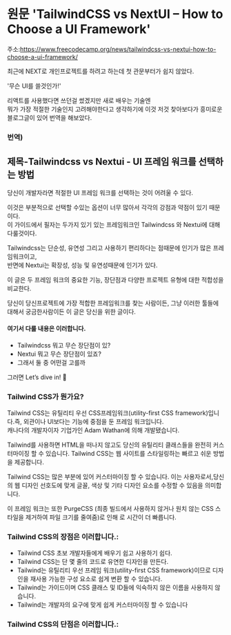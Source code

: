 # 원문 'TailwindCSS vs NextUI – How to Choose a UI Framework'
주소:https://www.freecodecamp.org/news/tailwindcss-vs-nextui-how-to-choose-a-ui-framework/

최근에 NEXT로 개인프로젝트를 하려고 하는데 첫 관문부터가 쉽지 않았다. 

'무슨 UI를 쓸것인가!' 

리액트를 사용했다면 쓰던걸 썼겠지만 새로 배우는 기술엔  
뭐가 가장 적절한 기술인지 고려해야한다고 생각하기에 이것 저것 찾아보다가 흥미로운 블로그글이 있어 번역을 해보았다.

### 번역)
## 제목-Tailwindcss vs Nextui - UI 프레임 워크를 선택하는 방법

당신이 개발자라면 적절한 UI 프레임 워크를 선택하는 것이 어려울 수 있다.<br/> 

이것은 부분적으로 선택할 수있는 옵션이 너무 많아서 각각의 강점과 약점이 있기 때문이다.<br/>
이 가이드에서 필자는 두가지 있기 있는 프레임워크인 Tailwindcss 와 Nextui에 대해 다룰것이다. 

 Tailwindcss는 단순성, 유연성 그리고 사용하기 편리하다는 점때문에 인기가 많은 프레임워크이고,<br/>
 반면에 Nextui는 확장성, 성능 및 유연성때문에 인기가 있다. 

 이 글은 두 프레임 워크의 중요한 기능, 장단점과 다양한 프로젝트 유형에 대한 적합성을 비교한다.

당신이 당신프로젝트에 가장 적합한 프레임워크를 찾는 사람이든, 그냥 이러한 툴들에 대해서 궁금한사람이든 이 글은 당신을 위한 글이다. 

#### 여기서 다룰 내용은 이러합니다.
- Tailwindcss 뭐고 무슨 장단점이 있?
- Nextui 뭐고 무슨 장단점이 있죠?
- 그래서 둘 중 어떤걸 고를까
 
그러면 Let’s dive in! 🚀

### Tailwind CSS가 뭔가요?
Tailwind CSS는 유틸리티 우선 CSS프레임워크(utility-first CSS framework)입니다.즉, 외관이나 UI보다는 기능에 중점을 둔 프레임 워크입니다.<br/>
캐나다의 개발자이자 기업가인 Adam Wathan에 의해 개발됐습니다. 

Tailwind를 사용하면 HTML을 떠나지 않고도 당신의 유틸리티 클래스들을 완전히 커스터마이징 할 수 있습니다. Tailwind CSS는 웹 사이트를 스타일링하는 빠르고 쉬운 방법을 제공합니다.

Tailwind CSS는 많은 부분에 있어 커스터마이징 할 수 있습니다. 이는 사용자로서,당신의 웹 디자인 선호도에 맞게 글꼴, 색상 및 기타 디자인 요소를 수정할 수 있음을 의미합니다.

이 프레임 워크는 또한 PurgeCSS (최종 빌드에서 사용하지 않거나 원치 않는 CSS 스타일을 제거하여 파일 크기를 줄여줌)로 인해 로 시간이 더 빠릅니다.

### Tailwind CSS의 장점은 이러합니다.:
- Tailwind CSS 초보 개발자들에게 배우기 쉽고 사용하기 쉽다.
- Tailwind CSS는 단 몇 줄의 코드로 유연한 디자인을 만든다.
- Tailwind는 유틸리티 우선 프레임 워크(utility-first CSS framework)이므로 디자인을 재사용 가능한 구성 요소로 쉽게 변환 할 수 있습니다.
- Tailwind는 가이드이며 CSS 클래스 및 ID들에 익숙하지 않은 이름을 사용하지 않습니다.
- Tailwind는 개발자의 요구에 맞게 쉽게 커스터마이징 할 수 있습니다

### Tailwind CSS의 단점은 이러합니다.:

